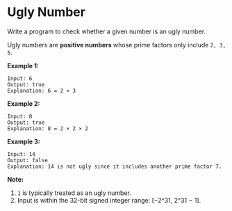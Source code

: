 # Ugly Number

Write a program to check whether a given number is an ugly number.

Ugly numbers are __positive numbers__ whose prime factors only include `2, 3, 5`.

__Example 1:__

```pseudo
Input: 6
Output: true
Explanation: 6 = 2 × 3
```

__Example 2:__

```pseudo
Input: 8
Output: true
Explanation: 8 = 2 × 2 × 2
```

__Example 3:__

```pseudo
Input: 14
Output: false
Explanation: 14 is not ugly since it includes another prime factor 7.
```

__Note:__

1. `1` is typically treated as an ugly number.
2. Input is within the 32-bit signed integer range: [−2^31,  2^31 − 1].